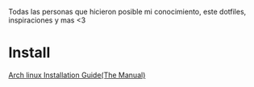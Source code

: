 Todas las personas que hicieron posible mi conocimiento, este dotfiles, inspiraciones y mas <3















# Install
[Arch linux Installation Guide(The Manual)](https://wiki.archlinux.org/title/Installation_guide)
